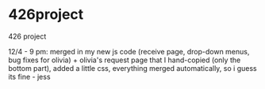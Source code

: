 # 426project
426 project

12/4 - 9 pm: merged in my new js code (receive page, drop-down menus, bug fixes for olivia) + olivia's request page that I hand-copied (only the bottom part), added a little css, everything merged automatically, so i guess its fine - jess
